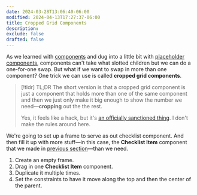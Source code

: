 ```yaml
---
date: 2024-03-28T13:06:40-06:00
modified: 2024-04-13T17:27:37-06:00
title: Cropped Grid Components
description: 
exclude: false
drafted: false
---
```


As we learned with [components](components.md) and dug into a little bit with [placeholder components](placeholder-components.md), components can't take what slotted children but we can do a one-for-one swap. But what if we want to swap in more than one component? One trick we can use is called **cropped grid components**.

> [!tldr] TL;DR
> The short version is that a cropped grid component is just a component that holds more than one of the same component and then we just only make it big enough to show the number we need—**cropping** out the the rest.
>
> Yes, it feels like a hack, but it's [an officially sanctioned thing](https://www.figma.com/best-practices/component-architecture/#setting-up-the-cropped-grid-components). I don't make the rules around here.

We're going to set up a frame to serve as out checklist component. And then fill it up with more stuff—in this case, the **Checklist Item** component that we made in [previous section](building-a-checkbox-component.md)—than we need.

1. Create an empty frame.
2. Drag in one **Checklist Item** component.
3. Duplicate it multiple times.
4. Set the constraints to have it move along the top and then the center of the parent.

